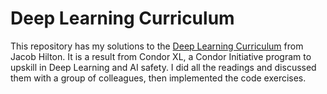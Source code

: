 # Deep Learning Curriculum

This repository has my solutions to the [Deep Learning Curriculum](https://github.com/jacobhilton) from Jacob Hilton. It is a result from Condor XL, a Condor Initiative program to upskill in Deep Learning and AI safety. I did all the readings and discussed them with a group of colleagues, then implemented the code exercises.

